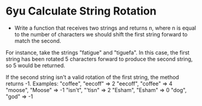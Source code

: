 #  6yu   Calculate String Rotation

- Write a function that receives two strings and returns n, where n is equal to the number of characters we should shift the first string forward to match the second.

For instance, take the strings "fatigue" and "tiguefa". In this case, the first string has been rotated 5 characters forward to produce the second string, so 5 would be returned.

If the second string isn't a valid rotation of the first string, the method returns -1.
Examples:
"coffee", "eecoff" => 2
"eecoff", "coffee" => 4
"moose", "Moose" => -1
"isn't", "'tisn" => 2
"Esham", "Esham" => 0
"dog", "god" => -1